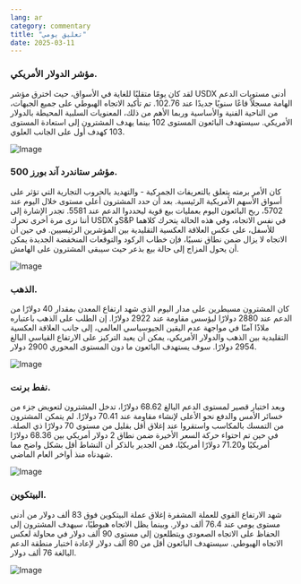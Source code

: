 ```yaml
---
lang: ar
category: commentary
title: "تعليق يومي"
date: 2025-03-11
---
```


### مؤشر الدولار الأمريكي.

لقد كان يومًا متقلبًا للغاية في الأسواق، حيث اخترق مؤشر USDX أدنى مستويات الدعم الهامة مسجلاً قاعًا سنويًا جديدًا عند 102.76. تم تأكيد الاتجاه الهبوطي على جميع الجبهات، من الناحية الفنية والأساسية وربما الأهم من ذلك، المعنويات السلبية المحيطة بالدولار الأمريكي. سيستهدف البائعون المستوى 102 بينما يهدف المشترون إلى استعادة المستوى 103 كهدف أول على الجانب العلوي.

![Image](https://markleighedu.github.io/img/Mar-2025/11-Mar-2025/usdindex.jpg)

### مؤشر ستاندرد آند بورز 500.

كان الأمر برمته يتعلق بالتعريفات الجمركية - والتهديد بالحروب التجارية التي تؤثر على أسواق الأسهم الأمريكية الرئيسية. بعد أن حدد المشترون أعلى مستوى خلال اليوم عند 5702، ربح البائعون اليوم بعمليات بيع قوية ليحددوا الدعم عند 5581. تجدر الإشارة إلى أننا نرى مرة أخرى تحرك USDX وS&P في نفس الاتجاه، وفي هذه الحالة يتحرك كلاهما للأسفل، على عكس العلاقة العكسية التقليدية بين المؤشرين الرئيسيين. في حين أن الاتجاه لا يزال ضمن نطاق نسبيًا، فإن خطاب الركود والتوقعات المنخفضة الجديدة يمكن أن يحول المزاج إلى حالة بيع بذعر حيث سيبقى المشترون على الهامش.

![Image](https://markleighedu.github.io/img/Mar-2025/11-Mar-2025/sp500.jpg)

### الذهب.

كان المشترون مسيطرين على مدار اليوم الذي شهد ارتفاع المعدن بمقدار 40 دولارًا من الدعم عند 2880 دولارًا ليؤسس مقاومة عند 2922 دولارًا. إن الطلب على الذهب باعتباره ملاذًا آمنًا في مواجهة عدم اليقين الجيوسياسي العالمي، إلى جانب العلاقة العكسية التقليدية بين الذهب والدولار الأمريكي، يمكن أن يعيد التركيز على الارتفاع القياسي البالغ 2954 دولارًا. سوف يستهدف البائعون ما دون المستوى المحوري 2900 دولار.

![Image](https://markleighedu.github.io/img/Mar-2025/11-Mar-2025/gold.jpg)

### نفط برنت.

وبعد اختبار قصير لمستوى الدعم البالغ 68.62 دولارًا، تدخل المشترون لتعويض جزء من خسائر الأمس والدفع نحو الأعلى لإنشاء مقاومة عند 70.41 دولارًا. لم يتمكن المشترون من التمسك بالمكاسب واستقروا عند إغلاق أقل بقليل من مستوى 70 دولارًا ذي الصلة. في حين تم احتواء حركة السعر الأخيرة ضمن نطاق 2 دولار أمريكي بين 68.36 دولارًا أمريكيًا و71.20 دولارًا أمريكيًا، فمن الجدير بالذكر أن النشاط أقل بشكل واضح مما شهدناه منذ أواخر العام الماضي.

![Image](https://markleighedu.github.io/img/Mar-2025/11-Mar-2025/brentoil.jpg)

### البيتكوين.

شهد الارتفاع القوي للعملة المشفرة إغلاق عملة البيتكوين فوق 83 ألف دولار من أدنى مستوى يومي عند 76.4 ألف دولار. وبينما يظل الاتجاه هبوطيًا، سيهدف المشترون إلى الحفاظ على الاتجاه الصعودي ويتطلعون إلى مستوى 90 ألف دولار في محاولة لعكس الاتجاه الهبوطي. سيستهدف البائعون أقل من 80 ألف دولار لإعادة اختبار منطقة الدعم البالغة 76 ألف دولار.

![Image](https://markleighedu.github.io/img/Mar-2025/11-Mar-2025/bitcoin.jpg)


